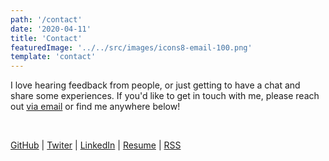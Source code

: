 ```yaml
---
path: '/contact'
date: '2020-04-11'
title: 'Contact'
featuredImage: '../../src/images/icons8-email-100.png'
template: 'contact'
---
```


I love hearing feedback from people, or just getting to have a chat and share some experiences. If you'd like to get in touch with me, please reach out [via email][15] or find me anywhere below!

<br/>

[GitHub][11] | [Twiter][13] | [LinkedIn][14] | [Resume][12] | [RSS][16]

[11]: https://github.com/gebhartn
[12]: /resume
[13]: https://twitter.com/realngebhart
[14]: https://linkedin.com/in/nicholas-gebhart
[15]: mailto:nicholas.gebhart@gmail.com
[16]: https://nicholasgebhart.com/rss.xml
